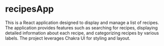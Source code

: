 # recipesApp
This is a React application designed to display and manage a list of recipes. The application provides features such as searching for recipes, displaying detailed information about each recipe, and categorizing recipes by various labels. The project leverages Chakra UI for styling and layout.
